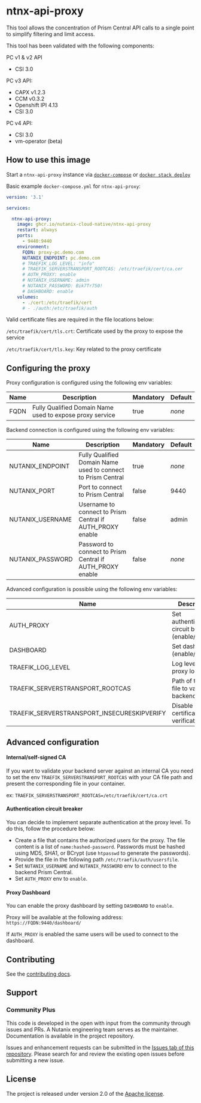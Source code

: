# ntnx-api-proxy

This tool allows the concentration of Prism Central API calls to a single point to simplify filtering and limit access.

This tool has been validated with the following components:

PC v1 & v2 API
- CSI 3.0

PC v3 API:
- CAPX v1.2.3
- CCM v0.3.2
- Openshift IPI 4.13
- CSI 3.0

PC v4 API:
- CSI 3.0
- vm-operator (beta)

## How to use this image

Start a `ntnx-api-proxy` instance via [`docker-compose`](https://github.com/docker/compose) or [`docker stack deploy`](https://docs.docker.com/engine/reference/commandline/stack_deploy/)

Basic example `docker-compose.yml` for `ntnx-api-proxy`:

```yaml
version: '3.1'

services:

  ntnx-api-proxy:
    image: ghcr.io/nutanix-cloud-native/ntnx-api-proxy
    restart: always
    ports:
      - 9440:9440
    environment:
      FQDN: proxy-pc.demo.com
      NUTANIX_ENDPOINT: pc.demo.com
      # TRAEFIK_LOG_LEVEL: "info"
      # TRAEFIK_SERVERSTRANSPORT_ROOTCAS: /etc/traefik/cert/ca.cer
      # AUTH_PROXY: enable
      # NUTANIX_USERNAME: admin
      # NUTANIX_PASSWORD: Bik7Tr750!
      # DASHBOARD: enable
    volumes:
      - ./cert:/etc/traefik/cert
      # - ./auth:/etc/traefik/auth
```

Valid certificate files are required in the file locations below:

`/etc/traefik/cert/tls.crt`: Certificate used by the proxy to expose the service

`/etc/traefik/cert/tls.key`:  Key related to the proxy certificate



## Configuring the proxy

Proxy configuration is configured using the following env variables:

| Name | Description                                              | Mandatory | Default |
|------|----------------------------------------------------------|-----------|---------|
| FQDN | Fully Qualified Domain Name used to expose proxy service | true      | *none*  |




Backend connection is configured using the following env variables:

| Name             | Description                                                  | Mandatory | Default |
|------------------|--------------------------------------------------------------|-----------|---------|
| NUTANIX_ENDPOINT | Fully Qualified Domain Name used to connect to Prism Central | true      | *none*  |
| NUTANIX_PORT     | Port to connect to Prism Central                             | false     | 9440    |
| NUTANIX_USERNAME | Username to connect to Prism Central if AUTH_PROXY enable    | false     | admin   |
| NUTANIX_PASSWORD | Password to connect to Prism Central if AUTH_PROXY enable    | false     | *none*  |



Advanced configuration is possible using the following env variables:

| Name                                        | Description                                         | Mandatory | Default |
|---------------------------------------------|-----------------------------------------------------|-----------|---------|
| AUTH_PROXY                                  | Set authentication circuit breaker (enable/disable) | false     | disable |
| DASHBOARD                                   | Set dashboard (enable/disable)                      | false     | disable |
| TRAEFIK_LOG_LEVEL                           | Log level of proxy logs                             | false     | error   |
| TRAEFIK_SERVERSTRANSPORT_ROOTCAS            | Path of the CA file to validate backend             | false     | *none*  |
| TRAEFIK_SERVERSTRANSPORT_INSECURESKIPVERIFY | Disable SSL certificate verification                | false     | false   |



## Advanced configuration



#### Internal/self-signed CA

If you want to validate your backend server against an internal CA you need to set the env `TRAEFIK_SERVERSTRANSPORT_ROOTCAS` with your CA file path and present the corresponding file in your container.

ex: `TRAEFIK_SERVERSTRANSPORT_ROOTCAS=/etc/traefik/cert/ca.crt`



#### Authentication circuit breaker

You can decide to implement separate authentication at the proxy level. To do this, follow the procedure below:

- Create a file that contains the authorized users for the proxy. The file content is a list of `name:hashed-password`. Passwords must be hashed using MD5, SHA1, or BCrypt (use `htpasswd` to generate the passwords).
- Provide the file in the following path `/etc/traefik/auth/usersfile`.
- Set `NUTANIX_USERNAME` and `NUTANIX_PASSWORD` env to connect to the backend Prism Central.
- Set  `AUTH_PROXY` env to `enable`.



#### Proxy Dashboard

You can enable the proxy dashboard by setting `DASHBOARD` to `enable`.

Proxy will be available at the following address: `https://FQDN:9440/dashboard/`

If `AUTH_PROXY` is enabled the same users will be used to connect to the dashboard.



## Contributing

See the [contributing docs](CONTRIBUTING.md).



## Support

### Community Plus

This code is developed in the open with input from the community through issues and PRs. A Nutanix engineering team serves as the maintainer. Documentation is available in the project repository.

Issues and enhancement requests can be submitted in the [Issues tab of this repository](../../issues). Please search for and review the existing open issues before submitting a new issue.



## License

The project is released under version 2.0 of the [Apache license](http://www.apache.org/licenses/LICENSE-2.0).